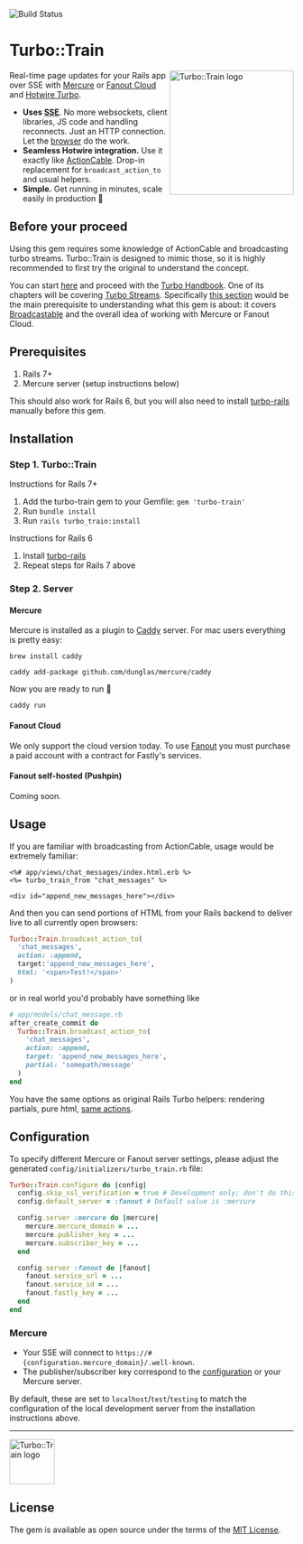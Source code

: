 ![Build Status](https://github.com/Uscreen-video/turbo-train/actions/workflows/main.yml/badge.svg)

# Turbo::Train

<img align="right" width="220" title="Turbo::Train logo"
     src="https://user-images.githubusercontent.com/3010927/210603861-4b265489-a4a7-4d2a-bceb-40ceccebcd96.jpg">


Real-time page updates for your Rails app over SSE with [Mercure](https://mercure.rocks) or [Fanout Cloud](https://fanout.io/cloud) and [Hotwire Turbo](https://turbo.hotwired.dev/handbook/streams#integration-with-server-side-frameworks).

* **Uses [SSE](https://html.spec.whatwg.org/multipage/server-sent-events.html)**. No more websockets, client libraries, JS code and handling reconnects. Just an HTTP connection. Let the [browser](https://caniuse.com/eventsource) do the work.
* **Seamless Hotwire integration.** Use it exactly like [ActionCable](https://github.com/hotwired/turbo-rails#come-alive-with-turbo-streams). Drop-in replacement for `broadcast_action_to` and usual helpers.
* **Simple.** Get running in minutes, scale easily in production 🚀

## Before your proceed

Using this gem requires some knowledge of ActionCable and broadcasting turbo streams. Turbo::Train is designed to mimic those, so it is highly recommended to first try the original to understand the concept.

You can start [here](https://hotwired.dev/) and proceed with the [Turbo Handbook](https://turbo.hotwired.dev/handbook/introduction). One of its chapters will be covering [Turbo Streams](https://turbo.hotwired.dev/handbook/streams). Specifically [this section](https://turbo.hotwired.dev/handbook/streams#integration-with-server-side-frameworks) would be the main prerequisite to understanding what this gem is about: it covers [Broadcastable](https://github.com/hotwired/turbo-rails/blob/main/app/models/concerns/turbo/broadcastable.rb) and the overall idea of working with Mercure or Fanout Cloud.

## Prerequisites

1. Rails 7+
2. Mercure server (setup instructions below)

This should also work for Rails 6, but you will also need to install [turbo-rails](https://github.com/hotwired/turbo-rails#installation) manually before this gem.

## Installation

### Step 1. Turbo::Train

Instructions for Rails 7+

1. Add the turbo-train gem to your Gemfile: `gem 'turbo-train'`
2. Run `bundle install`
3. Run `rails turbo_train:install`

Instructions for Rails 6

1. Install [turbo-rails](https://github.com/hotwired/turbo-rails#installation)
2. Repeat steps for Rails 7 above

### Step 2. Server
#### Mercure

Mercure is installed as a plugin to [Caddy](https://github.com/caddyserver/caddy) server. For mac users everything is pretty easy:

```
brew install caddy
```

```
caddy add-package github.com/dunglas/mercure/caddy
```

Now you are ready to run 🚀

```
caddy run
```
#### Fanout Cloud

We only support the cloud version today. To use [Fanout](https://fanout.io/cloud/) you must purchase a paid account with a contract for Fastly's services.

#### Fanout self-hosted (Pushpin)

Coming soon.

## Usage

If you are familiar with broadcasting from ActionCable, usage would be extremely familiar:

```erb
<%# app/views/chat_messages/index.html.erb %>
<%= turbo_train_from "chat_messages" %>

<div id="append_new_messages_here"></div>
```

And then you can send portions of HTML from your Rails backend to deliver live to all currently open browsers:

```ruby
Turbo::Train.broadcast_action_to(
  'chat_messages',
  action: :append,
  target:'append_new_messages_here',
  html: '<span>Test!</span>'
)
```

or in real world you'd probably have something like

```ruby
# app/models/chat_message.rb
after_create_commit do
  Turbo::Train.broadcast_action_to(
    'chat_messages',
    action: :append,
    target: 'append_new_messages_here',
    partial: 'somepath/message'
  )
end
```

You have the same options as original Rails Turbo helpers: rendering partials, pure html, [same actions](https://turbo.hotwired.dev/reference/streams).

## Configuration

To specify different Mercure or Fanout server settings, please adjust the generated `config/initializers/turbo_train.rb` file:

```ruby
Turbo::Train.configure do |config|
  config.skip_ssl_verification = true # Development only; don't do this in production
  config.default_server = :fanout # Default value is :mercure

  config.server :mercure do |mercure|
    mercure.mercure_domain = ...
    mercure.publisher_key = ...
    mercure.subscriber_key = ...
  end

  config.server :fanout do |fanout|
    fanout.service_url = ...
    fanout.service_id = ...
    fanout.fastly_key = ...
  end
end
```

### Mercure

* Your SSE will connect to `https://#{configuration.mercure_domain}/.well-known`.
* The publisher/subscriber key correspond to the [configuration](https://mercure.rocks/docs/hub/config) or your Mercure server.

By default, these are set to `localhost`/`test`/`testing` to match the configuration of the local development server from the installation instructions above.

***

<img width="80" title="Turbo::Train logo"
     src="https://user-images.githubusercontent.com/3010927/210604381-4b715322-55f8-4db8-8bb8-660be734704d.jpg">

## License
The gem is available as open source under the terms of the [MIT License](https://opensource.org/licenses/MIT).
